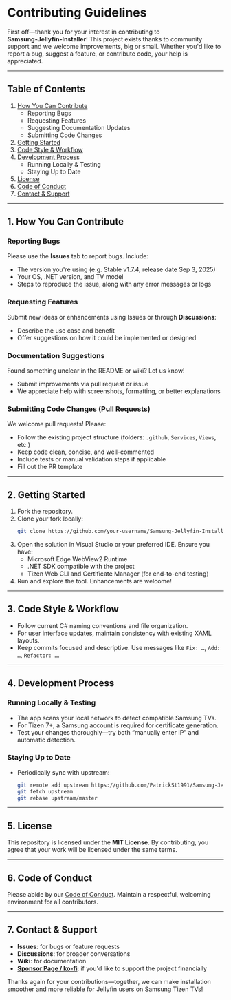 # Contributing Guidelines

First off—thank you for your interest in contributing to **Samsung‑Jellyfin‑Installer**! This project exists thanks to community support and we welcome improvements, big or small. Whether you'd like to report a bug, suggest a feature, or contribute code, your help is appreciated.

---

## Table of Contents

1. [How You Can Contribute](#how-you-can-contribute)  
   - Reporting Bugs  
   - Requesting Features  
   - Suggesting Documentation Updates  
   - Submitting Code Changes  
2. [Getting Started](#getting-started)  
3. [Code Style & Workflow](#code-style--workflow)  
4. [Development Process](#development-process)  
   - Running Locally & Testing  
   - Staying Up to Date  
5. [License](#license)  
6. [Code of Conduct](#code-of-conduct)  
7. [Contact & Support](#contact--support)

---

## 1. How You Can Contribute

### Reporting Bugs
Please use the **Issues** tab to report bugs. Include:
- The version you're using (e.g. Stable v1.7.4, release date Sep 3, 2025)
- Your OS, .NET version, and TV model
- Steps to reproduce the issue, along with any error messages or logs

### Requesting Features
Submit new ideas or enhancements using Issues or through **Discussions**:
- Describe the use case and benefit
- Offer suggestions on how it could be implemented or designed

### Documentation Suggestions
Found something unclear in the README or wiki? Let us know!
- Submit improvements via pull request or issue
- We appreciate help with screenshots, formatting, or better explanations

### Submitting Code Changes (Pull Requests)
We welcome pull requests! Please:
- Follow the existing project structure (folders: `.github`, `Services`, `Views`, etc.)
- Keep code clean, concise, and well-commented
- Include tests or manual validation steps if applicable
- Fill out the PR template

---

## 2. Getting Started

1. Fork the repository.  
2. Clone your fork locally:  
   ```bash
   git clone https://github.com/your-username/Samsung-Jellyfin-Installer.git
   ```  
3. Open the solution in Visual Studio or your preferred IDE. Ensure you have:
   - Microsoft Edge WebView2 Runtime  
   - .NET SDK compatible with the project  
   - Tizen Web CLI and Certificate Manager (for end-to-end testing)  
4. Run and explore the tool. Enhancements are welcome!

---

## 3. Code Style & Workflow

- Follow current C# naming conventions and file organization.  
- For user interface updates, maintain consistency with existing XAML layouts.  
- Keep commits focused and descriptive. Use messages like `Fix: …`, `Add: …`, `Refactor: …`.

---

## 4. Development Process

### Running Locally & Testing
- The app scans your local network to detect compatible Samsung TVs.  
- For Tizen 7+, a Samsung account is required for certificate generation.  
- Test your changes thoroughly—try both “manually enter IP” and automatic detection.

### Staying Up to Date
- Periodically sync with upstream:
  ```bash
  git remote add upstream https://github.com/PatrickSt1991/Samsung-Jellyfin-Installer.git
  git fetch upstream
  git rebase upstream/master
  ```

---

## 5. License

This repository is licensed under the **MIT License**. By contributing, you agree that your work will be licensed under the same terms.

---

## 6. Code of Conduct

Please abide by our [Code of Conduct](https://github.com/PatrickSt1991/Samsung-Jellyfin-Installer/blob/master/CODE_OF_CONDUCT.md). Maintain a respectful, welcoming environment for all contributors.

---

## 7. Contact & Support

- **Issues**: for bugs or feature requests  
- **Discussions**: for broader conversations  
- **Wiki**: for documentation  
- **[Sponsor Page / ko-fi](https://ko-fi.com/patrickst)**: if you'd like to support the project financially  

Thanks again for your contributions—together, we can make installation smoother and more reliable for Jellyfin users on Samsung Tizen TVs!  
